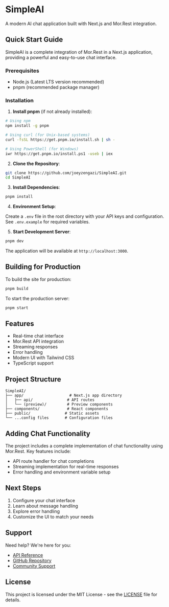 # SimpleAI

A modern AI chat application built with Next.js and Mor.Rest integration.

## Quick Start Guide

SimpleAI is a complete integration of Mor.Rest in a Next.js application, providing a powerful and easy-to-use chat interface.

### Prerequisites

- Node.js (Latest LTS version recommended)
- pnpm (recommended package manager)

### Installation

1. **Install pnpm** (if not already installed):

```bash
# Using npm
npm install -g pnpm

# Using curl (for Unix-based systems)
curl -fsSL https://get.pnpm.io/install.sh | sh -

# Using PowerShell (for Windows)
iwr https://get.pnpm.io/install.ps1 -useb | iex
```

2. **Clone the Repository**:

```bash
git clone https://github.com/joeyzengazi/SimpleAI.git
cd SimpleAI
```

3. **Install Dependencies**:

```bash
pnpm install
```

4. **Environment Setup**:

Create a `.env` file in the root directory with your API keys and configuration. See `.env.example` for required variables.

5. **Start Development Server**:

```bash
pnpm dev
```

The application will be available at `http://localhost:3000`.

## Building for Production

To build the site for production:

```bash
pnpm build
```

To start the production server:

```bash
pnpm start
```

## Features

- Real-time chat interface
- Mor.Rest API integration
- Streaming responses
- Error handling
- Modern UI with Tailwind CSS
- TypeScript support

## Project Structure

```
SimpleAI/
├── app/                    # Next.js app directory
│   ├── api/               # API routes
│   └── (preview)/         # Preview components
├── components/            # React components
├── public/               # Static assets
└── ...config files       # Configuration files
```

## Adding Chat Functionality

The project includes a complete implementation of chat functionality using Mor.Rest. Key features include:

- API route handler for chat completions
- Streaming implementation for real-time responses
- Error handling and environment variable setup

## Next Steps

1. Configure your chat interface
2. Learn about message handling
3. Explore error handling
4. Customize the UI to match your needs

## Support

Need help? We're here for you:

- [API Reference](https://mor.rest/docs)
- [GitHub Repository](https://github.com/joeyzengazi/SimpleAI)
- [Community Support](https://mor.rest/community)

## License

This project is licensed under the MIT License - see the [LICENSE](LICENSE) file for details.

